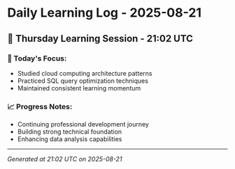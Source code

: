# Daily Learning Log - 2025-08-21

## 📅 Thursday Learning Session - 21:02 UTC

### 🎯 Today's Focus:
- Studied cloud computing architecture patterns
- Practiced SQL query optimization techniques
- Maintained consistent learning momentum

### 📈 Progress Notes:
- Continuing professional development journey
- Building strong technical foundation
- Enhancing data analysis capabilities

---
*Generated at 21:02 UTC on 2025-08-21*
